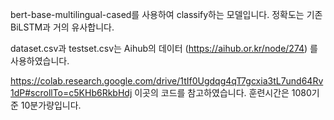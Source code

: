 bert-base-multilingual-cased를 사용하여 classify하는 모델입니다.
정확도는 기존 BiLSTM과 거의 유사합니다.

dataset.csv과 testset.csv는 Aihub의 데이터 (https://aihub.or.kr/node/274) 를 사용하였습니다.

https://colab.research.google.com/drive/1tIf0Ugdqg4qT7gcxia3tL7und64Rv1dP#scrollTo=c5KHb6RkbHdj
이곳의 코드를 참고하였습니다.
훈련시간은 1080기준 10분가량입니다.
